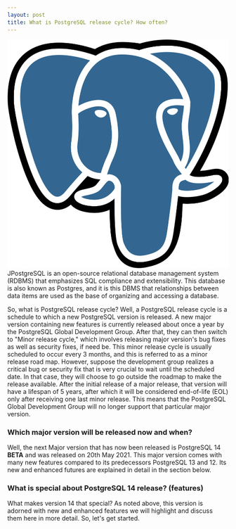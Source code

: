 ```yaml
---
layout: post
title: What is PostgreSQL release cycle? How often? 
---
```

<div class="row">
    <div class="col-sm-2">
        <img src="/images/PostgreSQL-logo.png" alt="PostgreSQL logo"/>
    </div>
    <div class="col-sm-10">
        JPostgreSQL is an open-source relational database management system (RDBMS) that emphasizes SQL compliance and extensibility. This database is also known as Postgres, and it is this DBMS that relationships between data items are used as the base of organizing and accessing a database. 
    </div>
</div>

So, what is PostgreSQL release cycle? Well, a PostgreSQL release cycle is a schedule to which a new PostgreSQL version is released. A new major version containing new features is currently released about once a year by the PostgreSQL Global Development Group. After that, they can then switch to "Minor release cycle," which involves releasing major version's bug fixes as well as security fixes, if need be. This minor release cycle is usually scheduled to occur every 3 months, and this is referred to as a minor release road map.
However, suppose the development group realizes a critical bug or security fix that is very crucial to wait until the scheduled date. In that case, they will choose to go outside the roadmap to make the release available. After the initial release of a major release, that version will have a lifespan of 5 years, after which it will be considered end-of-life (EOL) only after receiving one last minor release. This means that the PostgreSQL Global Development Group will no longer support that particular major version.

### Which major version will be released now and when?
Well, the next Major version that has now been released is PostgreSQL 14 **BETA** and was released on 20th May 2021. This major version comes with many new features compared to its predecessors PostgreSQL 13 and 12.
Its new and enhanced futures are explained in detail in the section below. 

### What is special about PostgreSQL 14 release? (features)
What makes version 14 that special? As noted above, this version is adorned with new and enhanced features we will highlight and discuss them here in more detail. So, let's get started.
